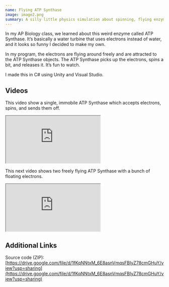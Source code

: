 ```yaml
---
name: Flying ATP Synthase
image: image2.png
summary: A silly little physics simulation about spinning, flying enzymes.
---
```

In my AP Biology class, we learned about this weird enzyme called ATP Synthase. It’s basically a water turbine that uses electrons instead of water, and it looks so funny I decided to make my own.

In my program, the electrons are flying around freely and are attracted to the ATP Synthase objects. The ATP Synthase picks up the electrons, spins a bit, and releases it. It’s fun to watch.

I made this in C# using Unity and Visual Studio.

## Videos

This video show a single, immobile ATP Synthase which accepts electrons, spins, and sends them off.

<iframe src="https://drive.google.com/file/d/1r9WkPDaF-lnwSEAfEO9rlomAQuKGNdHj/preview" class="video"></iframe>

This next video shows two freely flying ATP Synthase with a bunch of floating electrons.

<iframe src="https://drive.google.com/file/d/1QZivhEZtLXikhO2gOChl7l7Bm-AI623J/preview" class="video"></iframe>

## Additional Links

Source code (ZIP): [https://drive.google.com/file/d/1fKqNNtxM_6E8asnVmqsFBIyZ78cmGHuY/view?usp=sharing](https://drive.google.com/file/d/1fKqNNtxM_6E8asnVmqsFBIyZ78cmGHuY/view?usp=sharing)
